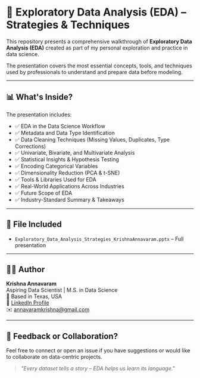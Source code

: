 # 🧪 Exploratory Data Analysis (EDA) – Strategies & Techniques

This repository presents a comprehensive walkthrough of **Exploratory Data Analysis (EDA)** created as part of my personal exploration and practice in data science.

The presentation covers the most essential concepts, tools, and techniques used by professionals to understand and prepare data before modeling.

---

## 📊 What's Inside?

The presentation includes:

- ✅ EDA in the Data Science Workflow  
- ✅ Metadata and Data Type Identification  
- ✅ Data Cleaning Techniques (Missing Values, Duplicates, Type Corrections)  
- ✅ Univariate, Bivariate, and Multivariate Analysis  
- ✅ Statistical Insights & Hypothesis Testing  
- ✅ Encoding Categorical Variables  
- ✅ Dimensionality Reduction (PCA & t-SNE)  
- ✅ Tools & Libraries Used for EDA  
- ✅ Real-World Applications Across Industries  
- ✅ Future Scope of EDA  
- ✅ Industry-Standard Summary & Takeaways

---

## 📁 File Included

- `Exploratory_Data_Analysis_Strategies_KrishnaAnnavaram.pptx` – Full presentation

---

## 👨‍💻 Author

**Krishna Annavaram**  
Aspiring Data Scientist | M.S. in Data Science  
📍 Based in Texas, USA  
🔗 [LinkedIn Profile](https://linkedin.com/in/krishna-annavaram)  
✉️ annavaramkrishna@gmail.com

---

## 💬 Feedback or Collaboration?

Feel free to connect or open an issue if you have suggestions or would like to collaborate on data-centric projects.

> *"Every dataset tells a story – EDA helps us learn its language."*
